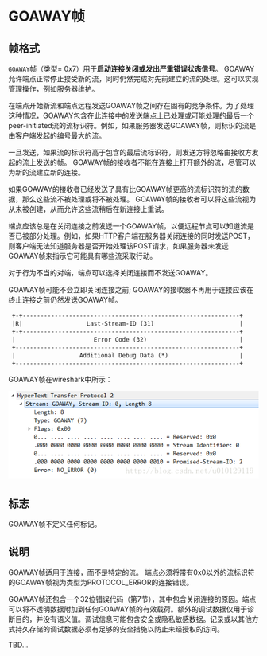 # GOAWAY帧

## 帧格式

`GOAWAY`帧（类型= 0x7）用于**启动连接关闭或发出严重错误状态信号**。 GOAWAY允许端点正常停止接受新的流，同时仍然完成对先前建立的流的处理。这可以实现管理操作，例如服务器维护。

在端点开始新流和端点远程发送GOAWAY帧之间存在固有的竞争条件。为了处理这种情况，GOAWAY包含在此连接中的发送端点上已处理或可能处理的最后一个peer-initiated流的流标识符。例如，如果服务器发送GOAWAY帧，则标识的流是由客户端发起的编号最大的流。

一旦发送，如果流的标识符高于包含的最后流标识符，则发送方将忽略由接收方发起的流上发送的帧。 GOAWAY帧的接收者不能在连接上打开额外的流，尽管可以为新的流建立新的连接。

如果GOAWAY的接收者已经发送了具有比GOAWAY帧更高的流标识符的流的数据，那么这些流不被处理或将不被处理。 GOAWAY帧的接收者可以将这些流视为从未被创建，从而允许这些流稍后在新连接上重试。

端点应该总是在关闭连接之前发送一个GOAWAY帧，以便远程节点可以知道流是否已被部分处理。例如，如果HTTP客户端在服务器关闭连接的同时发送POST，则客户端无法知道服务器是否开始处理该POST请求，如果服务器未发送GOAWAY帧来指示它可能具有哪些流采取行动。

对于行为不当的对端，端点可以选择关闭连接而不发送GOAWAY。 

GOAWAY帧可能不会立即关闭连接之前; GOAWAY的接收器不再用于连接应该在终止连接之前仍然发送GOAWAY帧。

```
 +-+-------------------------------------------------------------+
 |R|                  Last-Stream-ID (31)                        |
 +-+-------------------------------------------------------------+
 |                      Error Code (32)                          |
 +---------------------------------------------------------------+
 |                  Additional Debug Data (*)                    |
 +---------------------------------------------------------------+
```

GOAWAY帧在wireshark中所示：

![](images/goaway.png)

## 标志

GOAWAY帧不定义任何标记。

## 说明

GOAWAY帧适用于连接，而不是特定的流。 端点必须将带有0x0以外的流标识符的GOAWAY帧视为类型为PROTOCOL_ERROR的连接错误。

GOAWAY帧还包含一个32位错误代码（第7节），其中包含关闭连接的原因。端点可以将不透明数据附加到任何GOAWAY帧的有效载荷。额外的调试数据仅用于诊断目的，并没有语义值。调试信息可能包含安全或隐私敏感数据。记录或以其他方式持久存储的调试数据必须有足够的安全措施以防止未经授权的访问。

TBD...